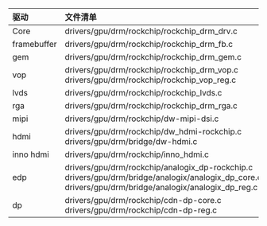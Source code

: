 
  | 驱动| 文件清单|
  |:---|:---|
  | Core	| drivers/gpu/drm/rockchip/rockchip_drm_drv.c |
  | framebuffer	| drivers/gpu/drm/rockchip/rockchip_drm_fb.c |
  | gem		| drivers/gpu/drm/rockchip/rockchip_drm_gem.c |
  | vop		| drivers/gpu/drm/rockchip/rockchip_drm_vop.c<br>drivers/gpu/drm/rockchip/rockchip_vop_reg.c |
  | lvds	| drivers/gpu/drm/rockchip/rockchip_lvds.c |
  | rga		| drivers/gpu/drm/rockchip/rockchip_drm_rga.c |
  | mipi	| drivers/gpu/drm/rockchip/dw-mipi-dsi.c |
  | hdmi	| drivers/gpu/drm/rockchip/dw_hdmi-rockchip.c<br>drivers/gpu/drm/bridge/dw-hdmi.c |
  | inno hdmi	| drivers/gpu/drm/rockchip/inno_hdmi.c |
  | edp		| drivers/gpu/drm/rockchip/analogix_dp-rockchip.c<br>drivers/gpu/drm/bridge/analogix/analogix_dp_core.c<br>drivers/gpu/drm/bridge/analogix/analogix_dp_reg.c |
  | dp		| drivers/gpu/drm/rockchip/cdn-dp-core.c<br>drivers/gpu/drm/rockchip/cdn-dp-reg.c |
